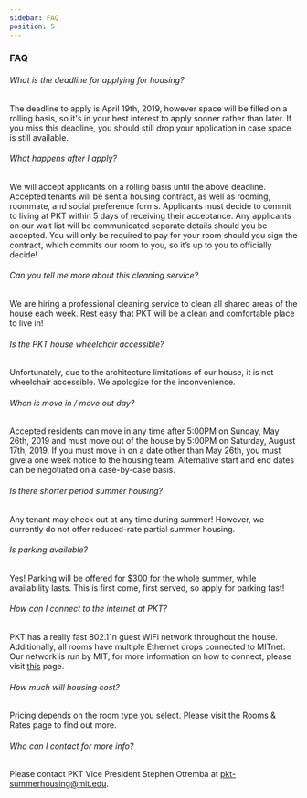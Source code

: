 ```yaml
---
sidebar: FAQ
position: 5
---
```

### FAQ

###### What is the deadline for applying for housing?

The deadline to apply is April 19th, 2019, however space will be filled on a rolling basis, so it's in your best interest to apply sooner rather than later. If you miss this deadline, you should still drop your application in case space is still available.

###### What happens after I apply?

We will accept applicants on a rolling basis until the above deadline. Accepted tenants will be sent a housing contract, as well as rooming, roommate, and social preference forms. Applicants must decide to commit to living at PKT within 5 days of receiving their acceptance. Any applicants on our wait list will be communicated separate details should you be accepted. You will only be required to pay for your room should you sign the contract, which commits our room to you, so it’s up to you to officially decide!

###### Can you tell me more about this cleaning service?

We are hiring a professional cleaning service to clean all shared areas of the house each week. Rest easy that PKT will be a clean and comfortable place to live in!

###### Is the PKT house wheelchair accessible?

Unfortunately, due to the architecture limitations of our house, it is not wheelchair accessible. We apologize for the inconvenience.

###### When is move in / move out day?

Accepted residents can move in any time after 5:00PM on Sunday, May 26th, 2019 and must move out of the house by 5:00PM on Saturday, August 17th, 2019.  If you must move in on a date other than May 26th, you must give a one week notice to the housing team. Alternative start and end dates can be negotiated on a case-by-case basis.

###### Is there shorter period summer housing?

Any tenant may check out at any time during summer! However, we currently do not offer reduced-rate partial summer housing.

###### Is parking available?

Yes! Parking will be offered for $300 for the whole summer, while availability lasts. This is first come, first served, so apply for parking fast!

###### How can I connect to the internet at PKT?

PKT has a really fast 802.11n guest WiFi network throughout the house. Additionally, all rooms have multiple Ethernet drops connected to MITnet. Our network is run by MIT; for more information on how to connect, please visit [this](https://ist.mit.edu/network/netguests) page.

###### How much will housing cost?

Pricing depends on the room type you select. Please visit the Rooms & Rates page to find out more.

###### Who can I contact for more info?

Please contact PKT Vice President Stephen Otremba at pkt-summerhousing@mit.edu.

